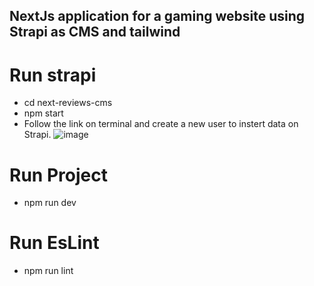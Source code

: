 ## NextJs application for a gaming website using Strapi as CMS and tailwind


# Run strapi
- cd next-reviews-cms
- npm start
- Follow the link on terminal and create a new user to instert data on Strapi.
![image](https://github.com/RediIbra/NextJs-Strapi-CMS-Tailwind/assets/51862776/5d21a3c3-add7-48e4-8cd1-b1e1087ad402)


# Run Project 
- npm run dev

# Run EsLint
- npm run lint
